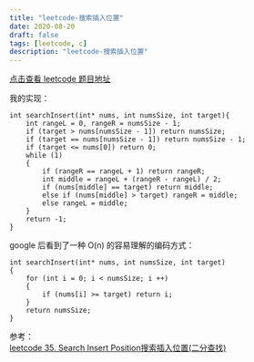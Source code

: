 ```yaml
---
title: "leetcode-搜索插入位置"
date: 2020-08-20
draft: false
tags: [leetcode, c]
description: "leetcode-搜索插入位置"
---
```

[点击查看 leetcode 题目地址](https://leetcode-cn.com/leetbook/read/array-and-string/cxqdh/)

我的实现：
```
int searchInsert(int* nums, int numsSize, int target){
    int rangeL = 0, rangeR = numsSize - 1;
    if (target > nums[numsSize - 1]) return numsSize;
	if (target == nums[numsSize - 1]) return numsSize - 1;
    if (target <= nums[0]) return 0;
    while (1)
    {
		if (rangeR == rangeL + 1) return rangeR;
        int middle = rangeL + (rangeR - rangeL) / 2;
        if (nums[middle] == target) return middle;
        else if (nums[middle] > target) rangeR = middle;
        else rangeL = middle;
    }
    return -1;
}
```
google 后看到了一种 O(n) 的容易理解的编码方式：
```
int searchInsert(int* nums, int numsSize, int target)
{
	for (int i = 0; i < numsSize; i ++)
	{
		if (nums[i] >= target) return i;
	}
	return numsSize;
}
```

参考：  
[leetcode 35. Search Insert Position搜索插入位置(二分查找)](https://blog.csdn.net/Shauna_Wu/article/details/78735968)  
